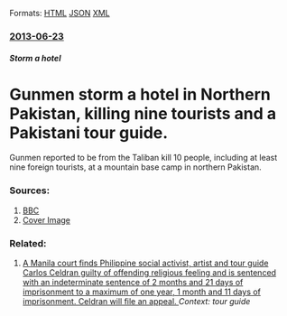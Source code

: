 
Formats: [HTML](/news/2013/06/23/gunmen-storm-a-hotel-in-northern-pakistan-killing-nine-tourists-and-a-pakistani-tour-guide.html)  [JSON](/news/2013/06/23/gunmen-storm-a-hotel-in-northern-pakistan-killing-nine-tourists-and-a-pakistani-tour-guide.json)  [XML](/news/2013/06/23/gunmen-storm-a-hotel-in-northern-pakistan-killing-nine-tourists-and-a-pakistani-tour-guide.xml)  

### [2013-06-23](/news/2013/06/23/index.md)

##### Storm a hotel
# Gunmen storm a hotel in Northern Pakistan, killing nine tourists and a Pakistani tour guide. 

Gunmen reported to be from the Taliban kill 10 people, including at least nine foreign tourists, at a mountain base camp in northern Pakistan.


### Sources:

1. [BBC](http://www.bbc.co.uk/news/world-asia-23018706)
1. [Cover Image](http://ichef-1.bbci.co.uk/news/1024/media/images/68330000/jpg/_68330229_hi018410281.jpg)

### Related:

1. [A Manila court finds Philippine social activist, artist and tour guide Carlos Celdran guilty of offending religious feeling and is sentenced with an indeterminate sentence of 2 months and 21 days of imprisonment to a maximum of one year, 1 month and 11 days of imprisonment. Celdran will file an appeal. ](/news/2013/01/28/a-manila-court-finds-philippine-social-activist-artist-and-tour-guide-carlos-celdran-guilty-of-offending-religious-feeling-and-is-sentenced.md) _Context: tour guide_
